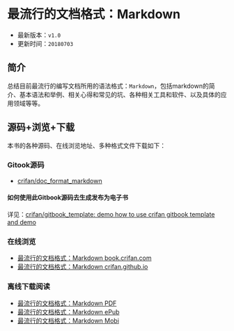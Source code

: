 # 最流行的文档格式：Markdown

* 最新版本：`v1.0`
* 更新时间：`20180703`

## 简介

总结目前最流行的编写文档所用的语法格式：`Markdown`，包括markdown的简介、基本语法和举例、相关心得和常见的坑、各种相关工具和软件、以及具体的应用领域等等。

## 源码+浏览+下载

本书的各种源码、在线浏览地址、多种格式文件下载如下：

### Gitook源码

* [crifan/doc_format_markdown](https://github.com/crifan/doc_format_markdown)

#### 如何使用此Gitbook源码去生成发布为电子书

详见：[crifan/gitbook_template: demo how to use crifan gitbook template and demo](https://github.com/crifan/gitbook_template)

### 在线浏览

* [最流行的文档格式：Markdown book.crifan.com](http://book.crifan.com/books/doc_format_markdown/website)
* [最流行的文档格式：Markdown crifan.github.io](https://crifan.github.io/doc_format_markdown/website)

### 离线下载阅读

* [最流行的文档格式：Markdown PDF](http://book.crifan.com/books/doc_format_markdown/pdf/doc_format_markdown.pdf)
* [最流行的文档格式：Markdown ePub](http://book.crifan.com/books/doc_format_markdown/epub/doc_format_markdown.epub)
* [最流行的文档格式：Markdown Mobi](http://book.crifan.com/books/doc_format_markdown/mobi/doc_format_markdown.mobi)
